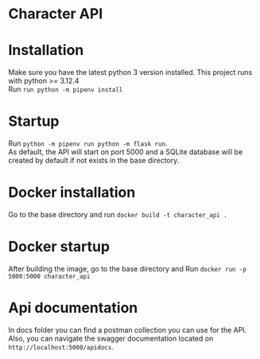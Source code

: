 # Character API

# Installation

Make sure you have the latest python 3 version installed. This project runs with python >= 3.12.4  
Run `run python -m pipenv install`



# Startup
Run `python -m pipenv run python -m flask run`.  
As default, the API will start on port 5000 and a SQLite database will be created by default if not exists in the base directory.


# Docker installation

Go to the base directory and run `docker build -t character_api .` 


# Docker startup

After building the image, go to the base directory and Run `docker run -p 5000:5000 character_api`


# Api documentation

In docs folder you can find a postman collection you can use for the API. Also, you can navigate the swagger documentation located on `http://localhost:5000/apidocs`.